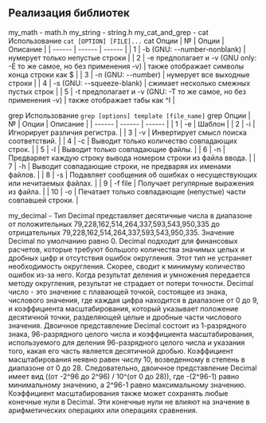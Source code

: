 ## Реализация библиотек
my_math - math.h
my_string - string.h
my_cat_and_grep - 
  cat Использование
  `cat [OPTION] [FILE]...` 
  cat Опции
  | № | Опции | Описание |
  | ------ | ------ | ------ |
  | 1 | -b (GNU: --number-nonblank) | нумерует только непустые строки |
  | 2 | -e предполагает и -v (GNU only: -E то же самое, но без применения -v) | также отображает символы конца строки как $  |
  | 3 | -n (GNU: --number) | нумерует все выходные строки |
  | 4 | -s (GNU: --squeeze-blank) | сжимает несколько смежных пустых строк |
  | 5 | -t предполагает и -v (GNU: -T то же самое, но без применения -v) | также отображает табы как ^I |
  
  grep Использование
  `grep [options] template [file_name]`
  grep Опции
  | № | Опции | Описание |
  | ------ | ------ | ------ |
  | 1 | -e | Шаблон |
  | 2 | -i | Игнорирует различия регистра.  |
  | 3 | -v | Инвертирует смысл поиска соответствий. |
  | 4 | -c | Выводит только количество совпадающих строк. |
  | 5 | -l | Выводит только совпадающие файлы.  |
  | 6 | -n | Предваряет каждую строку вывода номером строки из файла ввода. |
  | 7 | -h | Выводит совпадающие строки, не предваряя их именами файлов. |
  | 8 | -s | Подавляет сообщения об ошибках о несуществующих или нечитаемых файлах. |
  | 9 | -f file | Получает регулярные выражения из файла. |
  | 10 | -o | Печатает только совпадающие (непустые) части совпавшей строки. |
  
my_decimal - Тип Decimal представляет десятичные числа в диапазоне от положительных 79,228,162,514,264,337,593,543,950,335 до отрицательных 79,228,162,514,264,337,593,543,950,335. Значение Decimal по умолчанию равно 0. Decimal подходит для финансовых расчетов, которые требуют большого количества значимых целых и дробных цифр и отсутствия ошибок округления. Этот тип не устраняет необходимость округления. Скорее, сводит к минимуму количество ошибок из-за него.
Когда результат деления и умножения передается методу округления, результат не страдает от потери точности.
Decimal число - это значение с плавающей точкой, состоящее из знака, числового значения, где каждая цифра находится в диапазоне от 0 до 9, и коэффициента масштабирования, который указывает положение десятичной точки, разделяющей целые и дробные части числового значения.
Двоичное представление Decimal состоит из 1-разрядного знака, 96-разрядного целого числа и коэффициента масштабирования, используемого для деления 96-разрядного целого числа и указания того, какая его часть является десятичной дробью. Коэффициент масштабирования неявно равен числу 10, возведенному в степень в диапазоне от 0 до 28. Следовательно, двоичное представление Decimal имеет вид ((от -2^96 до 2^96) / 10^(от 0 до 28)), где -(2^96-1) равно минимальному значению, а 2^96-1 равно максимальному значению.
Коэффициент масштабирования также может сохранять любые конечные нули в Decimal. Эти конечные нули не влияют на значение в арифметических операциях или операциях сравнения.
